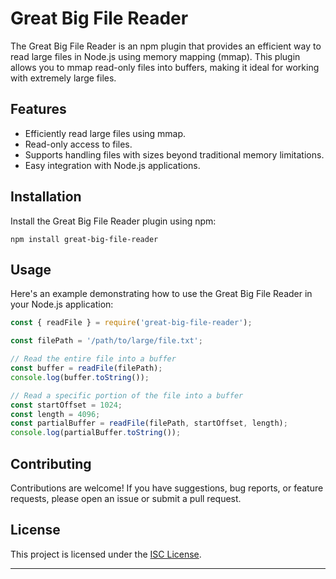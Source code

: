 # Great Big File Reader

The Great Big File Reader is an npm plugin that provides an efficient way to read large files in Node.js using memory mapping (mmap). This plugin allows you to mmap read-only files into buffers, making it ideal for working with extremely large files.

## Features

- Efficiently read large files using mmap.
- Read-only access to files.
- Supports handling files with sizes beyond traditional memory limitations.
- Easy integration with Node.js applications.

## Installation

Install the Great Big File Reader plugin using npm:

```shell
npm install great-big-file-reader
```

## Usage

Here's an example demonstrating how to use the Great Big File Reader in your Node.js application:

```javascript
const { readFile } = require('great-big-file-reader');

const filePath = '/path/to/large/file.txt';

// Read the entire file into a buffer
const buffer = readFile(filePath);
console.log(buffer.toString());

// Read a specific portion of the file into a buffer
const startOffset = 1024;
const length = 4096;
const partialBuffer = readFile(filePath, startOffset, length);
console.log(partialBuffer.toString());
```

## Contributing

Contributions are welcome! If you have suggestions, bug reports, or feature requests, please open an issue or submit a pull request.

## License

This project is licensed under the [ISC License](https://opensource.org/licenses/ISC).

---
